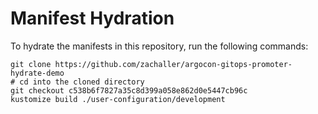 # Manifest Hydration

To hydrate the manifests in this repository, run the following commands:

```shell
git clone https://github.com/zachaller/argocon-gitops-promoter-hydrate-demo
# cd into the cloned directory
git checkout c538b6f7827a35c8d399a058e862d0e5447cb96c
kustomize build ./user-configuration/development
```
